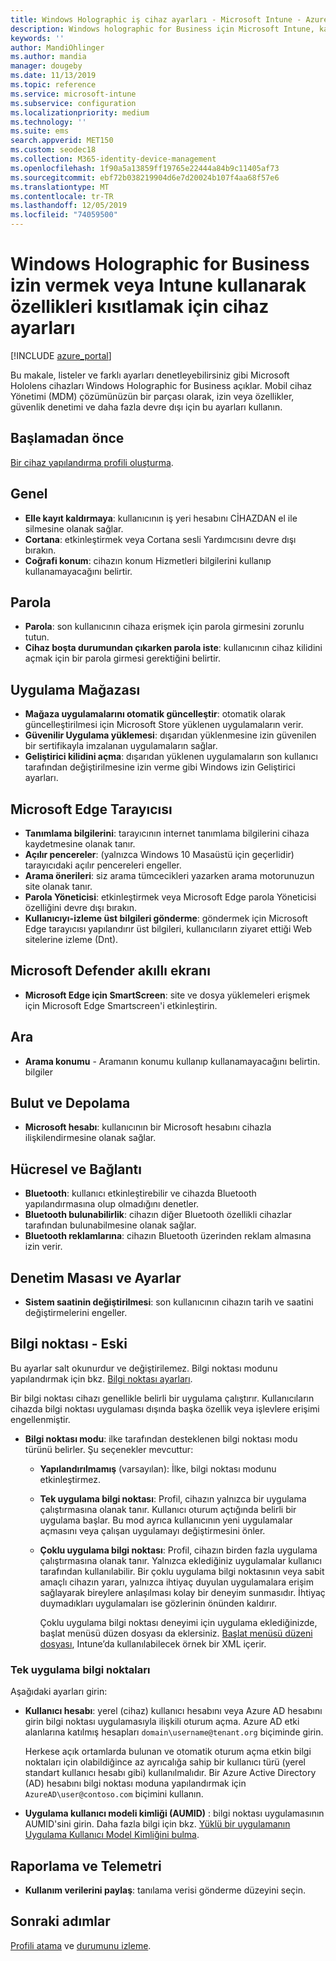 ```yaml
---
title: Windows Holographic iş cihaz ayarları - Microsoft Intune - Azure | Microsoft Docs
description: Windows holographic for Business için Microsoft Intune, kayıt, coğrafi konum, parolalar, App Store 'dan uygulama yüklemesi, Microsoft Edge, Microsoft Defender, ara, tanımlama bilgileri ve açılır pencereler dahil cihaz kısıtlama ayarlarını okuyun ve yapılandırın. Azure 'daki bulut ve depolama, Bluetooth bağlantısı, sistem saati ve kullanım verileri.
keywords: ''
author: MandiOhlinger
ms.author: mandia
manager: dougeby
ms.date: 11/13/2019
ms.topic: reference
ms.service: microsoft-intune
ms.subservice: configuration
ms.localizationpriority: medium
ms.technology: ''
ms.suite: ems
search.appverid: MET150
ms.custom: seodec18
ms.collection: M365-identity-device-management
ms.openlocfilehash: 1f90a5a13859ff19765e22444a84b9c11405af73
ms.sourcegitcommit: ebf72b038219904d6e7d20024b107f4aa68f57e6
ms.translationtype: MT
ms.contentlocale: tr-TR
ms.lasthandoff: 12/05/2019
ms.locfileid: "74059500"
---
```

# <a name="windows-holographic-for-business-device-settings-to-allow-or-restrict-features-using-intune"></a>Windows Holographic for Business izin vermek veya Intune kullanarak özellikleri kısıtlamak için cihaz ayarları

[!INCLUDE [azure_portal](../includes/azure_portal.md)]

Bu makale, listeler ve farklı ayarları denetleyebilirsiniz gibi Microsoft Hololens cihazları Windows Holographic for Business açıklar. Mobil cihaz Yönetimi (MDM) çözümünüzün bir parçası olarak, izin veya özellikler, güvenlik denetimi ve daha fazla devre dışı için bu ayarları kullanın.

## <a name="before-you-begin"></a>Başlamadan önce

[Bir cihaz yapılandırma profili oluşturma](device-restrictions-configure.md#create-the-profile).

## <a name="general"></a>Genel

- **Elle kayıt kaldırmaya**: kullanıcının iş yeri hesabını CİHAZDAN el ile silmesine olanak sağlar.
- **Cortana**: etkinleştirmek veya Cortana sesli Yardımcısını devre dışı bırakın.
- **Coğrafi konum**: cihazın konum Hizmetleri bilgilerini kullanıp kullanamayacağını belirtir.

## <a name="password"></a>Parola

- **Parola**: son kullanıcının cihaza erişmek için parola girmesini zorunlu tutun.
- **Cihaz boşta durumundan çıkarken parola iste**: kullanıcının cihaz kilidini açmak için bir parola girmesi gerektiğini belirtir.

## <a name="app-store"></a>Uygulama Mağazası

- **Mağaza uygulamalarını otomatik güncelleştir**: otomatik olarak güncelleştirilmesi için Microsoft Store yüklenen uygulamaların verir.
- **Güvenilir Uygulama yüklemesi**: dışarıdan yüklenmesine izin güvenilen bir sertifikayla imzalanan uygulamaların sağlar.
- **Geliştirici kilidini açma**: dışarıdan yüklenen uygulamaların son kullanıcı tarafından değiştirilmesine izin verme gibi Windows izin Geliştirici ayarları.

## <a name="microsoft-edge-browser"></a>Microsoft Edge Tarayıcısı

- **Tanımlama bilgilerini**: tarayıcının internet tanımlama bilgilerini cihaza kaydetmesine olanak tanır.
- **Açılır pencereler**: (yalnızca Windows 10 Masaüstü için geçerlidir) tarayıcıdaki açılır pencereleri engeller.
- **Arama önerileri**: siz arama tümcecikleri yazarken arama motorunuzun site olanak tanır.
- **Parola Yöneticisi**: etkinleştirmek veya Microsoft Edge parola Yöneticisi özelliğini devre dışı bırakın.
- **Kullanıcıyı-izleme üst bilgileri gönderme**: göndermek için Microsoft Edge tarayıcısı yapılandırır üst bilgileri, kullanıcıların ziyaret ettiği Web sitelerine izleme (Dnt).

## <a name="microsoft-defender-smart-screen"></a>Microsoft Defender akıllı ekranı

- **Microsoft Edge için SmartScreen**: site ve dosya yüklemeleri erişmek için Microsoft Edge Smartscreen'i etkinleştirin.

## <a name="search"></a>Ara

- **Arama konumu** - Aramanın konumu kullanıp kullanamayacağını belirtin. bilgiler

## <a name="cloud-and-storage"></a>Bulut ve Depolama

- **Microsoft hesabı**: kullanıcının bir Microsoft hesabını cihazla ilişkilendirmesine olanak sağlar.

## <a name="cellular-and-connectivity"></a>Hücresel ve Bağlantı

- **Bluetooth**: kullanıcı etkinleştirebilir ve cihazda Bluetooth yapılandırmasına olup olmadığını denetler.
- **Bluetooth bulunabilirlik**: cihazın diğer Bluetooth özellikli cihazlar tarafından bulunabilmesine olanak sağlar.
- **Bluetooth reklamlarına**: cihazın Bluetooth üzerinden reklam almasına izin verir.

## <a name="control-panel-and-settings"></a>Denetim Masası ve Ayarlar

- **Sistem saatinin değiştirilmesi**: son kullanıcının cihazın tarih ve saatini değiştirmelerini engeller.

## <a name="kiosk---obsolete"></a>Bilgi noktası - Eski

Bu ayarlar salt okunurdur ve değiştirilemez. Bilgi noktası modunu yapılandırmak için bkz. [Bilgi noktası ayarları](kiosk-settings-holographic.md).

Bir bilgi noktası cihazı genellikle belirli bir uygulama çalıştırır. Kullanıcıların cihazda bilgi noktası uygulaması dışında başka özellik veya işlevlere erişimi engellenmiştir.

- **Bilgi noktası modu**: ilke tarafından desteklenen bilgi noktası modu türünü belirler. Şu seçenekler mevcuttur:

  - **Yapılandırılmamış** (varsayılan): İlke, bilgi noktası modunu etkinleştirmez. 
  - **Tek uygulama bilgi noktası**: Profil, cihazın yalnızca bir uygulama çalıştırmasına olanak tanır. Kullanıcı oturum açtığında belirli bir uygulama başlar. Bu mod ayrıca kullanıcının yeni uygulamalar açmasını veya çalışan uygulamayı değiştirmesini önler.
  - **Çoklu uygulama bilgi noktası**: Profil, cihazın birden fazla uygulama çalıştırmasına olanak tanır. Yalnızca eklediğiniz uygulamalar kullanıcı tarafından kullanılabilir. Bir çoklu uygulama bilgi noktasının veya sabit amaçlı cihazın yararı, yalnızca ihtiyaç duyulan uygulamalara erişim sağlayarak bireylere anlaşılması kolay bir deneyim sunmasıdır. İhtiyaç duymadıkları uygulamaları ise gözlerinin önünden kaldırır. 
  
    Çoklu uygulama bilgi noktası deneyimi için uygulama eklediğinizde, başlat menüsü düzen dosyası da eklersiniz. [Başlat menüsü düzeni dosyası](/hololens/hololens-kiosk#start-layout-file-for-mdm-intune-and-others), Intune’da kullanılabilecek örnek bir XML içerir. 

### <a name="single-app-kiosks"></a>Tek uygulama bilgi noktaları

Aşağıdaki ayarları girin:

- **Kullanıcı hesabı**: yerel (cihaz) kullanıcı hesabını veya Azure AD hesabını girin bilgi noktası uygulamasıyla ilişkili oturum açma. Azure AD etki alanlarına katılmış hesapları `domain\username@tenant.org` biçiminde girin. 

    Herkese açık ortamlarda bulunan ve otomatik oturum açma etkin bilgi noktaları için olabildiğince az ayrıcalığa sahip bir kullanıcı türü (yerel standart kullanıcı hesabı gibi) kullanılmalıdır. Bir Azure Active Directory (AD) hesabını bilgi noktası moduna yapılandırmak için `AzureAD\user@contoso.com` biçimini kullanın.

- **Uygulama kullanıcı modeli kimliği (AUMID)** : bilgi noktası uygulamasının AUMID'sini girin. Daha fazla bilgi için bkz. [Yüklü bir uygulamanın Uygulama Kullanıcı Model Kimliğini bulma](https://docs.microsoft.com/windows-hardware/customize/enterprise/find-the-application-user-model-id-of-an-installed-app).

## <a name="reporting-and-telemetry"></a>Raporlama ve Telemetri

- **Kullanım verilerini paylaş**: tanılama verisi gönderme düzeyini seçin.

## <a name="next-steps"></a>Sonraki adımlar

[Profili atama](device-profile-assign.md) ve [durumunu izleme](device-profile-monitor.md).
